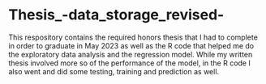 # Thesis_-data_storage_revised-
This respository contains the required honors thesis that I had to complete in order to graduate in May 2023 as well as the R code that helped me do the exploratory data analysis and the regression model. 
While my written thesis involved more so of the performance of the model, in the R code I also went and did some testing, training and prediction as well.
